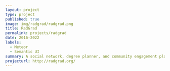 ```yaml
---
layout: project
type: project
published: true
image: img/radgrad/radgrad.png
title: RadGrad
permalink: projects/radgrad
date: 2016-2022
labels:
  - Meteor
  - Semantic UI
summary: A social network, degree planner, and community engagement platform for STEM students.
projecturl: http://radgrad.org/
---
```

